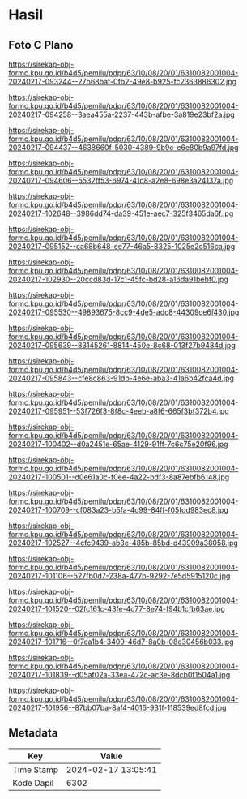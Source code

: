 # Hasil

## Foto C Plano

https://sirekap-obj-formc.kpu.go.id/b4d5/pemilu/pdpr/63/10/08/20/01/6310082001004-20240217-093244--27b68baf-0fb2-49e8-b925-fc2363886302.jpg

https://sirekap-obj-formc.kpu.go.id/b4d5/pemilu/pdpr/63/10/08/20/01/6310082001004-20240217-094258--3aea455a-2237-443b-afbe-3a819e23bf2a.jpg

https://sirekap-obj-formc.kpu.go.id/b4d5/pemilu/pdpr/63/10/08/20/01/6310082001004-20240217-094437--4638660f-5030-4389-9b9c-e6e80b9a97fd.jpg

https://sirekap-obj-formc.kpu.go.id/b4d5/pemilu/pdpr/63/10/08/20/01/6310082001004-20240217-094606--5532ff53-6974-41d8-a2e8-698e3a24137a.jpg

https://sirekap-obj-formc.kpu.go.id/b4d5/pemilu/pdpr/63/10/08/20/01/6310082001004-20240217-102648--3986dd74-da39-451e-aec7-325f3465da6f.jpg

https://sirekap-obj-formc.kpu.go.id/b4d5/pemilu/pdpr/63/10/08/20/01/6310082001004-20240217-095152--ca68b648-ee77-46a5-8325-1025e2c516ca.jpg

https://sirekap-obj-formc.kpu.go.id/b4d5/pemilu/pdpr/63/10/08/20/01/6310082001004-20240217-102930--20ccd83d-17c1-45fc-bd28-a16da91bebf0.jpg

https://sirekap-obj-formc.kpu.go.id/b4d5/pemilu/pdpr/63/10/08/20/01/6310082001004-20240217-095530--49893675-8cc9-4de5-adc8-44309ce6f430.jpg

https://sirekap-obj-formc.kpu.go.id/b4d5/pemilu/pdpr/63/10/08/20/01/6310082001004-20240217-095639--83145261-8814-450e-8c68-013f27b9484d.jpg

https://sirekap-obj-formc.kpu.go.id/b4d5/pemilu/pdpr/63/10/08/20/01/6310082001004-20240217-095843--cfe8c863-91db-4e6e-aba3-41a6b42fca4d.jpg

https://sirekap-obj-formc.kpu.go.id/b4d5/pemilu/pdpr/63/10/08/20/01/6310082001004-20240217-095951--53f726f3-8f8c-4eeb-a8f6-665f3bf372b4.jpg

https://sirekap-obj-formc.kpu.go.id/b4d5/pemilu/pdpr/63/10/08/20/01/6310082001004-20240217-100402--d0a2451e-65ae-4129-91ff-7c6c75e20f96.jpg

https://sirekap-obj-formc.kpu.go.id/b4d5/pemilu/pdpr/63/10/08/20/01/6310082001004-20240217-100501--d0e61a0c-f0ee-4a22-bdf3-8a87ebfb6148.jpg

https://sirekap-obj-formc.kpu.go.id/b4d5/pemilu/pdpr/63/10/08/20/01/6310082001004-20240217-100709--cf083a23-b5fa-4c99-84ff-f05fdd983ec8.jpg

https://sirekap-obj-formc.kpu.go.id/b4d5/pemilu/pdpr/63/10/08/20/01/6310082001004-20240217-102527--4cfc9439-ab3e-485b-85bd-d43909a38058.jpg

https://sirekap-obj-formc.kpu.go.id/b4d5/pemilu/pdpr/63/10/08/20/01/6310082001004-20240217-101106--527fb0d7-238a-477b-9292-7e5d5915120c.jpg

https://sirekap-obj-formc.kpu.go.id/b4d5/pemilu/pdpr/63/10/08/20/01/6310082001004-20240217-101520--02fc161c-43fe-4c77-8e74-f94b1cfb63ae.jpg

https://sirekap-obj-formc.kpu.go.id/b4d5/pemilu/pdpr/63/10/08/20/01/6310082001004-20240217-101716--0f7ea1b4-3409-46d7-8a0b-08e30456b033.jpg

https://sirekap-obj-formc.kpu.go.id/b4d5/pemilu/pdpr/63/10/08/20/01/6310082001004-20240217-101839--d05af02a-33ea-472c-ac3e-8dcb0f1504a1.jpg

https://sirekap-obj-formc.kpu.go.id/b4d5/pemilu/pdpr/63/10/08/20/01/6310082001004-20240217-101956--87bb07ba-8af4-4016-931f-118539ed8fcd.jpg


## Metadata

| Key        | Value               |
| ---------- | ------------------- |
| Time Stamp | 2024-02-17 13:05:41 |
| Kode Dapil | 6302                |



